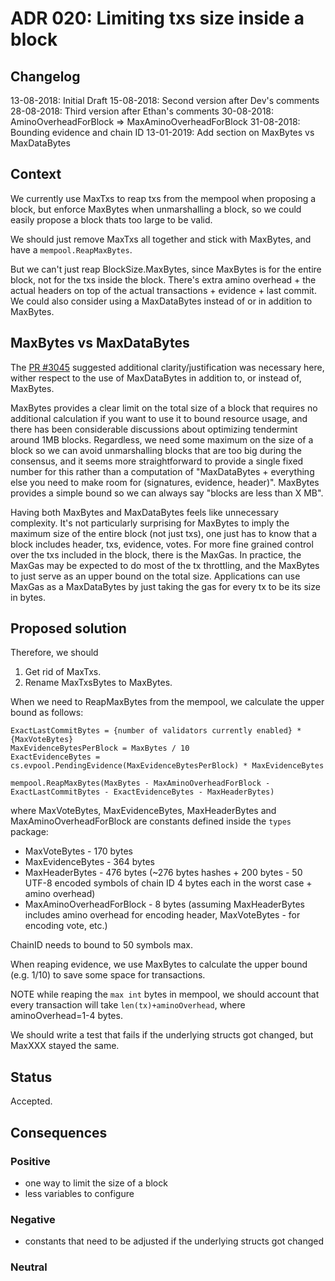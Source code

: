 # ADR 020: Limiting txs size inside a block

## Changelog

13-08-2018: Initial Draft
15-08-2018: Second version after Dev's comments
28-08-2018: Third version after Ethan's comments
30-08-2018: AminoOverheadForBlock => MaxAminoOverheadForBlock
31-08-2018: Bounding evidence and chain ID
13-01-2019: Add section on MaxBytes vs MaxDataBytes

## Context

We currently use MaxTxs to reap txs from the mempool when proposing a block,
but enforce MaxBytes when unmarshalling a block, so we could easily propose a
block thats too large to be valid.

We should just remove MaxTxs all together and stick with MaxBytes, and have a
`mempool.ReapMaxBytes`.

But we can't just reap BlockSize.MaxBytes, since MaxBytes is for the entire block,
not for the txs inside the block. There's extra amino overhead + the actual
headers on top of the actual transactions + evidence + last commit.
We could also consider using a MaxDataBytes instead of or in addition to MaxBytes.

## MaxBytes vs MaxDataBytes

The [PR #3045](https://github.com/providenetwork/tendermint/pull/3045) suggested
additional clarity/justification was necessary here, wither respect to the use
of MaxDataBytes in addition to, or instead of, MaxBytes.

MaxBytes provides a clear limit on the total size of a block that requires no
additional calculation if you want to use it to bound resource usage, and there
has been considerable discussions about optimizing tendermint around 1MB blocks.
Regardless, we need some maximum on the size of a block so we can avoid
unmarshalling blocks that are too big during the consensus, and it seems more
straightforward to provide a single fixed number for this rather than a
computation of "MaxDataBytes + everything else you need to make room for
(signatures, evidence, header)". MaxBytes provides a simple bound so we can
always say "blocks are less than X MB".

Having both MaxBytes and MaxDataBytes feels like unnecessary complexity. It's
not particularly surprising for MaxBytes to imply the maximum size of the
entire block (not just txs), one just has to know that a block includes header,
txs, evidence, votes. For more fine grained control over the txs included in the
block, there is the MaxGas. In practice, the MaxGas may be expected to do most of
the tx throttling, and the MaxBytes to just serve as an upper bound on the total
size. Applications can use MaxGas as a MaxDataBytes by just taking the gas for
every tx to be its size in bytes.

## Proposed solution

Therefore, we should

1) Get rid of MaxTxs.
2) Rename MaxTxsBytes to MaxBytes.

When we need to ReapMaxBytes from the mempool, we calculate the upper bound as follows:

```
ExactLastCommitBytes = {number of validators currently enabled} * {MaxVoteBytes}
MaxEvidenceBytesPerBlock = MaxBytes / 10
ExactEvidenceBytes = cs.evpool.PendingEvidence(MaxEvidenceBytesPerBlock) * MaxEvidenceBytes

mempool.ReapMaxBytes(MaxBytes - MaxAminoOverheadForBlock - ExactLastCommitBytes - ExactEvidenceBytes - MaxHeaderBytes)
```

where MaxVoteBytes, MaxEvidenceBytes, MaxHeaderBytes and MaxAminoOverheadForBlock
are constants defined inside the `types` package:

- MaxVoteBytes - 170 bytes
- MaxEvidenceBytes - 364 bytes
- MaxHeaderBytes - 476 bytes (~276 bytes hashes + 200 bytes - 50 UTF-8 encoded
  symbols of chain ID 4 bytes each in the worst case + amino overhead)
- MaxAminoOverheadForBlock - 8 bytes (assuming MaxHeaderBytes includes amino
  overhead for encoding header, MaxVoteBytes - for encoding vote, etc.)

ChainID needs to bound to 50 symbols max.

When reaping evidence, we use MaxBytes to calculate the upper bound (e.g. 1/10)
to save some space for transactions.

NOTE while reaping the `max int` bytes in mempool, we should account that every
transaction will take `len(tx)+aminoOverhead`, where aminoOverhead=1-4 bytes.

We should write a test that fails if the underlying structs got changed, but
MaxXXX stayed the same.

## Status

Accepted.

## Consequences

### Positive

* one way to limit the size of a block
* less variables to configure

### Negative

* constants that need to be adjusted if the underlying structs got changed

### Neutral
